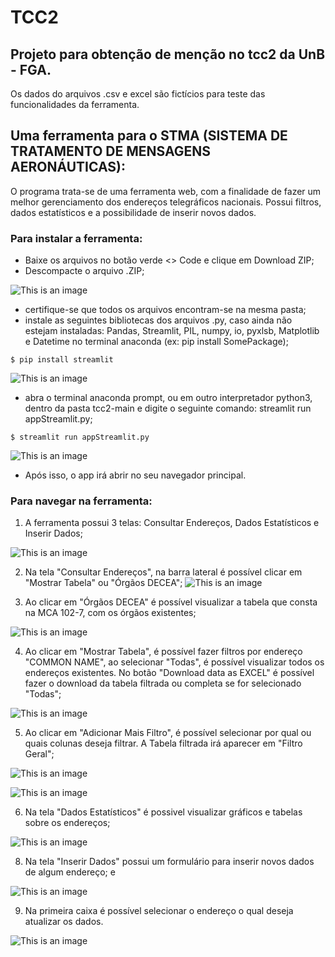 # TCC2
## Projeto para obtenção de menção no tcc2 da UnB - FGA.
Os dados do arquivos .csv e excel são fictícios para teste das funcionalidades da ferramenta.

## Uma ferramenta para o STMA (SISTEMA DE TRATAMENTO DE MENSAGENS AERONÁUTICAS):
O programa trata-se de uma ferramenta web, com a finalidade de fazer um melhor gerenciamento dos endereços telegráficos nacionais.
Possui filtros, dados estatísticos e a possibilidade de inserir novos dados.

### Para instalar a ferramenta:
- Baixe os arquivos no botão verde <> Code e clique em Download ZIP;
- Descompacte o arquivo .ZIP;

![This is an image](https://github.com/gabrielaggn/tcc2/blob/main/imagens/Sem%20t%C3%ADtulo.png)

- certifique-se que todos os arquivos encontram-se na mesma pasta;
- instale as seguintes bibliotecas dos arquivos .py, caso ainda não estejam instaladas:  Pandas, Streamlit, PIL,  numpy, io, pyxlsb, Matplotlib e Datetime no terminal anaconda (ex: pip install SomePackage);

```
$ pip install streamlit
```

![This is an image](https://github.com/gabrielaggn/tcc2/blob/main/imagens/pip_install.png)

- abra o terminal anaconda prompt, ou em outro interpretador python3, dentro da pasta tcc2-main e digite o seguinte comando: streamlit run appStreamlit.py;

```
$ streamlit run appStreamlit.py
```

![This is an image](https://github.com/gabrielaggn/tcc2/blob/main/imagens/streamlit.png)

- Após isso, o app irá abrir no seu navegador principal.

### Para navegar na ferramenta:
1. A ferramenta possui 3 telas: Consultar Endereços, Dados Estatísticos e Inserir Dados;

![This is an image](https://github.com/gabrielaggn/tcc2/blob/main/imagens/tela_principal.png)

2. Na tela "Consultar Endereços", na barra lateral é possível clicar em "Mostrar Tabela" ou "Órgãos DECEA";
![This is an image](https://github.com/gabrielaggn/tcc2/blob/main/imagens/filtros.png)

3. Ao clicar em "Órgãos DECEA" é possível visualizar a tabela que consta na MCA 102-7, com os órgãos existentes;

![This is an image](https://github.com/gabrielaggn/tcc2/blob/a1216467d90d29cf86b2274aa2d80f39b5b173fd/imagens/orgao-decea.png)

4. Ao clicar em "Mostrar Tabela", é possível fazer filtros por endereço "COMMON NAME", ao selecionar "Todas", é possível visualizar todos os endereços existentes. No botão "Download data as EXCEL" é possível fazer o download da tabela filtrada ou completa se for selecionado "Todas";

![This is an image](https://github.com/gabrielaggn/tcc2/blob/main/imagens/mostrar_tabela.png)

5. Ao clicar em "Adicionar Mais Filtro", é possível selecionar por qual ou quais colunas deseja filtrar. A Tabela filtrada irá aparecer em "Filtro Geral";

![This is an image](https://github.com/gabrielaggn/tcc2/blob/main/imagens/add_filtros.png)

![This is an image](https://github.com/gabrielaggn/tcc2/blob/main/imagens/add_filtros2.png)

6. Na tela "Dados Estatísticos" é possivel visualizar gráficos e tabelas sobre os endereços;

![This is an image](https://github.com/gabrielaggn/tcc2/blob/main/imagens/dados_est.png)

8. Na tela "Inserir Dados" possui um formulário para inserir novos dados de algum endereço; e

![This is an image](https://github.com/gabrielaggn/tcc2/blob/main/imagens/inserir_dados.png)

9. Na primeira caixa é possível selecionar o endereço o qual deseja atualizar os dados.

![This is an image](https://github.com/gabrielaggn/tcc2/blob/main/imagens/inserir_dados2.png)




